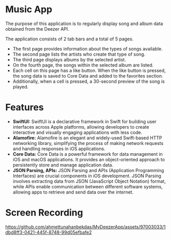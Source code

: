 
# Music App

The purpose of this application is to regularly display song and album data obtained from the Deezer API.

The application consists of 2 tab bars and a total of 5 pages.

- The first page provides information about the types of songs available.
- The second page lists the artists who create that type of song.
- The third page displays albums by the selected artist.
- On the fourth page, the songs within the selected album are listed.
- Each cell on this page has a like button. When the like button is pressed, the song data is saved to Core Data and added to the favorites section.
- Additionally, when a cell is pressed, a 30-second preview of the song is played.
  
# Features
 - **SwiftUI:** SwiftUI is a declarative framework in Swift for building user interfaces across Apple platforms, allowing developers to create interactive and visually engaging applications with less code.
 - **Alamofire:** Alamofire is an elegant and widely-used Swift-based HTTP networking library, simplifying the process of making network requests and handling responses in iOS applications.
 - **Core Data:** Core Data is a powerful framework for data management in iOS and macOS applications. It provides an object-oriented approach to persistently store and manage application data.
 - **JSON Parsing, APIs:** JSON Parsing and APIs (Application Programming Interfaces) are crucial components in iOS development. JSON Parsing involves extracting data from JSON (JavaScript Object Notation) format, while APIs enable communication between different software systems, allowing apps to retrieve and send data over the internet.

# Screen Recording
https://github.com/ahmettunahanbekdas/MyDeezerApp/assets/97003033/1dbd8ff3-0421-445f-8748-99d05efbafe2
